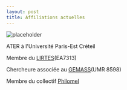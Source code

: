 ```yaml
---
layout: post
title: Affiliations actuelles
---
```


![placeholder](https://user-images.githubusercontent.com/38110079/102014499-94ed6600-3d56-11eb-9695-e76bfc436733.jpg "Margot Déage")

ATER à l'Université Paris-Est Créteil

Membre du [LIRTES](https://lirtes.u-pec.fr/)(EA7313)

Chercheure associée au [GEMASS](https://www.gemass.fr/margot-deage)(UMR 8598)

Membre du collectif [Philomel](https://philomel.hypotheses.org/annuaire/profil-de-margot-deage)
<p class="message">
 
 
